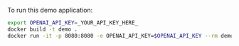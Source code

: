 To run this demo application:

```sh
export OPENAI_API_KEY=_YOUR_API_KEY_HERE_
docker build -t demo .
docker run -it -p 8080:8080 -e OPENAI_API_KEY=$OPENAI_API_KEY --rm demo
```